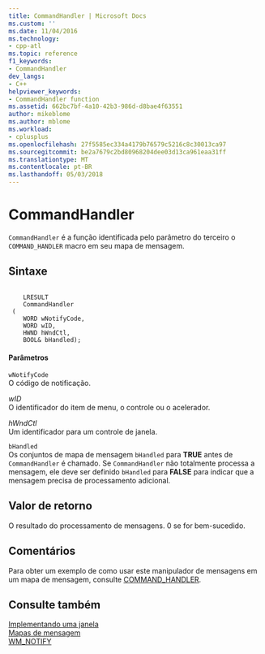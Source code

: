 ```yaml
---
title: CommandHandler | Microsoft Docs
ms.custom: ''
ms.date: 11/04/2016
ms.technology:
- cpp-atl
ms.topic: reference
f1_keywords:
- CommandHandler
dev_langs:
- C++
helpviewer_keywords:
- CommandHandler function
ms.assetid: 662bc7bf-4a10-42b3-986d-d8bae4f63551
author: mikeblome
ms.author: mblome
ms.workload:
- cplusplus
ms.openlocfilehash: 27f5585ec334a4179b76579c5216c8c30013ca97
ms.sourcegitcommit: be2a7679c2bd80968204dee03d13ca961eaa31ff
ms.translationtype: MT
ms.contentlocale: pt-BR
ms.lasthandoff: 05/03/2018
---
```

# <a name="commandhandler"></a>CommandHandler
`CommandHandler` é a função identificada pelo parâmetro do terceiro o `COMMAND_HANDLER` macro em seu mapa de mensagem.  
  
## <a name="syntax"></a>Sintaxe  
  
```  
 
    LRESULT 
    CommandHandler 
 (
    WORD wNotifyCode,  
    WORD wID,  
    HWND hWndCtl,  
    BOOL& bHandled);
```  
  
#### <a name="parameters"></a>Parâmetros  
 `wNotifyCode`  
 O código de notificação.  
  
 *wID*  
 O identificador do item de menu, o controle ou o acelerador.  
  
 *hWndCtl*  
 Um identificador para um controle de janela.  
  
 `bHandled`  
 Os conjuntos de mapa de mensagem `bHandled` para **TRUE** antes de `CommandHandler` é chamado. Se `CommandHandler` não totalmente processa a mensagem, ele deve ser definido `bHandled` para **FALSE** para indicar que a mensagem precisa de processamento adicional.  
  
## <a name="return-value"></a>Valor de retorno  
 O resultado do processamento de mensagens. 0 se for bem-sucedido.  
  
## <a name="remarks"></a>Comentários  
 Para obter um exemplo de como usar este manipulador de mensagens em um mapa de mensagem, consulte [COMMAND_HANDLER](reference/message-map-macros-atl.md#command_handler).  
  
## <a name="see-also"></a>Consulte também  
 [Implementando uma janela](../atl/implementing-a-window.md)   
 [Mapas de mensagem](../atl/message-maps-atl.md)   
 [WM_NOTIFY](http://msdn.microsoft.com/library/windows/desktop/bb775583)

